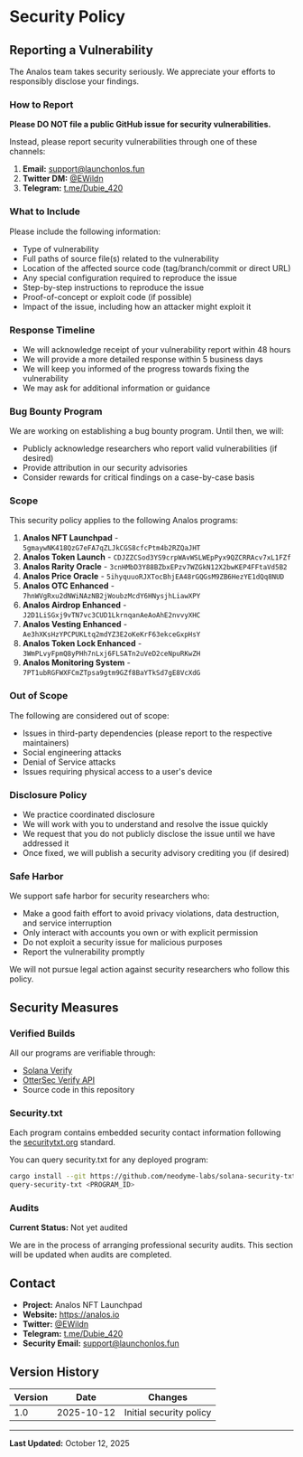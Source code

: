 # Security Policy

## Reporting a Vulnerability

The Analos team takes security seriously. We appreciate your efforts to responsibly disclose your findings.

### How to Report

**Please DO NOT file a public GitHub issue for security vulnerabilities.**

Instead, please report security vulnerabilities through one of these channels:

1. **Email:** support@launchonlos.fun
2. **Twitter DM:** [@EWildn](https://twitter.com/EWildn)
3. **Telegram:** [t.me/Dubie_420](https://t.me/Dubie_420)

### What to Include

Please include the following information:

- Type of vulnerability
- Full paths of source file(s) related to the vulnerability
- Location of the affected source code (tag/branch/commit or direct URL)
- Any special configuration required to reproduce the issue
- Step-by-step instructions to reproduce the issue
- Proof-of-concept or exploit code (if possible)
- Impact of the issue, including how an attacker might exploit it

### Response Timeline

- We will acknowledge receipt of your vulnerability report within 48 hours
- We will provide a more detailed response within 5 business days
- We will keep you informed of the progress towards fixing the vulnerability
- We may ask for additional information or guidance

### Bug Bounty Program

We are working on establishing a bug bounty program. Until then, we will:

- Publicly acknowledge researchers who report valid vulnerabilities (if desired)
- Provide attribution in our security advisories
- Consider rewards for critical findings on a case-by-case basis

### Scope

This security policy applies to the following Analos programs:

1. **Analos NFT Launchpad** - `5gmaywNK418QzG7eFA7qZLJkCGS8cfcPtm4b2RZQaJHT`
2. **Analos Token Launch** - `CDJZZCSod3YS9crpWAvWSLWEpPyx9QZCRRAcv7xL1FZf`
3. **Analos Rarity Oracle** - `3cnHMbD3Y88BZbxEPzv7WZGkN12X2bwKEP4FFtaVd5B2`
4. **Analos Price Oracle** - `5ihyquuoRJXTocBhjEA48rGQGsM9ZB6HezYE1dQq8NUD`
5. **Analos OTC Enhanced** - `7hnWVgRxu2dNWiNAzNB2jWoubzMcdY6HNysjhLiawXPY`
6. **Analos Airdrop Enhanced** - `J2D1LiSGxj9vTN7vc3CUD1LkrnqanAeAoAhE2nvvyXHC`
7. **Analos Vesting Enhanced** - `Ae3hXKsHzYPCPUKLtq2mdYZ3E2oKeKrF63ekceGxpHsY`
8. **Analos Token Lock Enhanced** - `3WmPLvyFpmQ8yPHh7nLxj6FLSATn2uVeD2ceNpuRKwZH`
9. **Analos Monitoring System** - `7PT1ubRGFWXFCmZTpsa9gtm9GZf8BaYTkSd7gE8VcXdG`

### Out of Scope

The following are considered out of scope:

- Issues in third-party dependencies (please report to the respective maintainers)
- Social engineering attacks
- Denial of Service attacks
- Issues requiring physical access to a user's device

### Disclosure Policy

- We practice coordinated disclosure
- We will work with you to understand and resolve the issue quickly
- We request that you do not publicly disclose the issue until we have addressed it
- Once fixed, we will publish a security advisory crediting you (if desired)

### Safe Harbor

We support safe harbor for security researchers who:

- Make a good faith effort to avoid privacy violations, data destruction, and service interruption
- Only interact with accounts you own or with explicit permission
- Do not exploit a security issue for malicious purposes
- Report the vulnerability promptly

We will not pursue legal action against security researchers who follow this policy.

## Security Measures

### Verified Builds

All our programs are verifiable through:
- [Solana Verify](https://github.com/Ellipsis-Labs/solana-verifiable-build)
- [OtterSec Verify API](https://verify.osec.io/)
- Source code in this repository

### Security.txt

Each program contains embedded security contact information following the [securitytxt.org](https://securitytxt.org/) standard.

You can query security.txt for any deployed program:

```bash
cargo install --git https://github.com/neodyme-labs/solana-security-txt query-security-txt
query-security-txt <PROGRAM_ID>
```

### Audits

**Current Status:** Not yet audited

We are in the process of arranging professional security audits. This section will be updated when audits are completed.

## Contact

- **Project:** Analos NFT Launchpad
- **Website:** https://analos.io
- **Twitter:** [@EWildn](https://twitter.com/EWildn)
- **Telegram:** [t.me/Dubie_420](https://t.me/Dubie_420)
- **Security Email:** support@launchonlos.fun

## Version History

| Version | Date | Changes |
|---------|------|---------|
| 1.0 | 2025-10-12 | Initial security policy |

---

**Last Updated:** October 12, 2025

